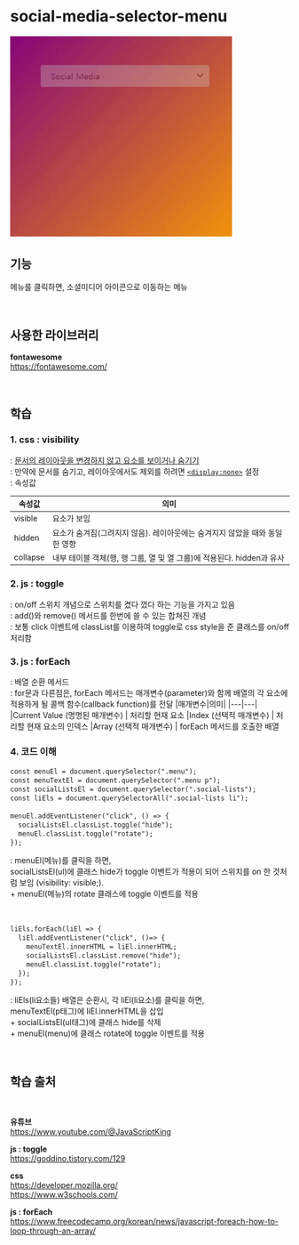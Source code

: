 # social-media-selector-menu

<img src="./social%20media%20selector%20menu.gif" style="width:400px">  

## 기능    
메뉴를 클릭하면, 소셜미디어 아이콘으로 이동하는 메뉴 

<br>

## 사용한 라이브러리
**fontawesome**     
https://fontawesome.com/

<br>

## 학습  
### 1. css : visibility  
: <u>문서의 레이아웃을 변경하지 않고 요소를 보이거나 숨기기</u>  
: 만약에 문서를 숨기고, 레이아웃에서도 제외를 하려면 <u>`<display:none>`</u> 설정  
: 속성값 

|속성값|의미|
|---|---|
|visible|요소가 보임|
|hidden|요소가 숨겨짐(그려지지 않음). 레이아웃에는 숨겨지지 않았을 때와 동일한 영향|
|collapse|내부 테이블 객체(행, 행 그룹, 열 및 열 그룹)에 적용된다. hidden과 유사

### 2. js : toggle  
: on/off 스위치 개념으로 스위치를 켰다 껐다 하는 기능을 가지고 있음    
: add()와 remove() 메서드를 한번에 쓸 수 있는 합쳐진 개념  
: 보통 click 이벤트에 classList를 이용하여 toggle로 css style을 준 클래스를 on/off 처리함 


### 3. js : forEach
: 배열 순환 메서드  
: for문과 다른점은, forEach 메서드는 매개변수(parameter)와 함께 배열의 각 요소에 적용하게 될 콜백 함수(callback function)를 전달
|매개변수|의미|
|---|---|
|Current Value (명명된 매개변수) | 처리할 현재 요소
|Index (선택적 매개변수) | 처리할 현재 요소의 인덱스
|Array (선택적 매개변수) | forEach 메서드를 호출한 배열


### 4. 코드 이해
```
const menuEl = document.querySelector(".menu");
const menuTextEl = document.querySelector(".menu p");
const socialListsEl = document.querySelector(".social-lists");
const liEls = document.querySelectorAll(".social-lists li");

menuEl.addEventListener("click", () => {
  socialListsEl.classList.toggle("hide");
  menuEl.classList.toggle("rotate");
});

```

: menuEl(메뉴)를 클릭을 하면, <br>
socialListsEl(ul)에 클래스 hide가 toggle 이벤트가 적용이 되어 스위치를 on 한 것처럼 보임 (visibility: visible;). 
<br> + menuEl(메뉴)의 rotate 클래스에 toggle 이벤트를 적용 

<br>  

```
liEls.forEach(liEl => {
  liEl.addEventListener("click", ()=> {
    menuTextEl.innerHTML = liEl.innerHTML;
    socialListsEl.classList.remove("hide");
    menuEl.classList.toggle("rotate");
  });
});
```
: liEls(li요소들) 배열은 순환시, 각 liEl(li요소)를 클릭을 하면, <br> menuTextEl(p태그)에 liEl.innerHTML을 삽입
<br> + socialListsEl(ul태그)에 클래스 hide를 삭제 <br> +
menuEl(menu)에 클래스 rotate에 toggle 이벤트를 적용

<br>

## 학습 출처  

<br>

**유튜브**  
https://www.youtube.com/@JavaScriptKing  

**js : toggle**   
https://goddino.tistory.com/129

**css**  
https://developer.mozilla.org/  
https://www.w3schools.com/  

**js : forEach**  
https://www.freecodecamp.org/korean/news/javascript-foreach-how-to-loop-through-an-array/  
